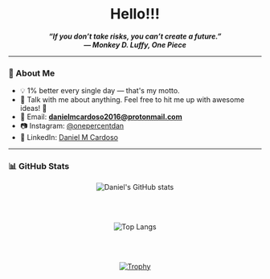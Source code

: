 <div id="header" align="center"></div>

<h1 align="center">Hello!!!</h1>

<p align="center">
  <strong><i>
    “If you don’t take risks, you can’t create a future.”<br>
    — Monkey D. Luffy, One Piece
  </i></strong>
</p>

---

### 🌱 About Me

- 💡 1% better every single day — that's my motto.
- 📱 Talk with me about anything. Feel free to hit me up with awesome ideas! 🤯  
- 📧 Email: **danielmcardoso2016@protonmail.com**
- 📷 Instagram: [@onepercentdan](https://www.instagram.com/onepercentdan/)
- 💼 LinkedIn: [Daniel M Cardoso](www.linkedin.com/in/--dmc-dev)

---

### 📊 GitHub Stats

<div align="center">

  ![Daniel's GitHub stats](https://github-readme-stats.vercel.app/api?username=danieltwentynine&theme=tokyonight&show_icons=true)

  <br><br>

  ![Top Langs](https://github-readme-stats.vercel.app/api/top-langs/?username=danieltwentynine&layout=compact&langs_count=7&theme=tokyonight)

  <br><br>

  [![Trophy](https://github-profile-trophy.vercel.app/?username=danieltwentynine&theme=onedark)](https://github.com/ryo-ma/github-profile-trophy)

</div>
